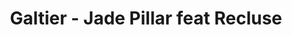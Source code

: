 ---
layout: media
title: "Galtier - Jade Pillar feat Recluse"
categories: visual
excerpt: "This piece utilizes my custom braid font as well as various differential growth techniques."
show_excerpt: true
ads: false
share: false
show_url: false
image:
  id: 46719179364
---